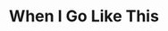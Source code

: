 ---
layout: songs
title: When I Go Like This
album: You Call This An Apocalypse?
album_link: https://open.spotify.com/album/15fRdFoEfLToMIHjgr3T9c
components: ['tabs']
short_name: when-i-go-like-this

song_name: When I Go Like This
song_tagline: This song right here...

song_description: That's what I'm trying to say when I go like this.

spotify_id: 24YdP9yzRyMCxvDVuEZvGg

lyrics: |-
    #### Verse 1
    Socrates was just a boy when he discovered dialectics
    and aesthetics was a part of his genetics as he paved the way for modern thought.
    Why is there something at all when nothing it could also be?
    I don’t know. But it’s better than not.

    But here below the Cogito, where the ego flows into the Void,
    we argued over insidious intent and oyster shells.
    But when I made you laugh I learned what nothing can achieve
    when it just be.

    #### Chorus
    And logically it seems that it’s really gotta make you think
    when I go like this.

    #### Verse 2
    Nietzsche was just a man, yet he slayeth the tyrant god.
    And if God can’t keep itself alive, who can?
    Dante Alighieri found the Way was very scary
    and he gave up. Long before it all began,

    you sang a hymn, you made it grim, you let a little skin peek out your habit,
    and I fell into the Hell that is your
    apoca-lips against my own, I felt a little soul
    inside my bones.

    #### Chorus
    And like the pagans know, it’s really gonna due your devil
    when I go like this.

    #### Bridge
    Sometimes when we’re alone together
    I can feel the dreadful rhythm of love coming out your body
    with every beat of your heart.

    It’s pounding all the dust out of your hair
    and raining down like skin cells on your cheek.
    I freak out a little when I think about it.

    #### Chorus
    That's what I'm trying to say.
---